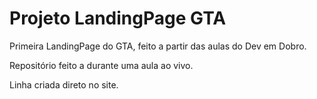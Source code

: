 # Projeto LandingPage GTA
 Primeira LandingPage do GTA, feito a partir das aulas do Dev em Dobro.

 Repositório feito a durante uma aula ao vivo.

Linha criada direto no site.
